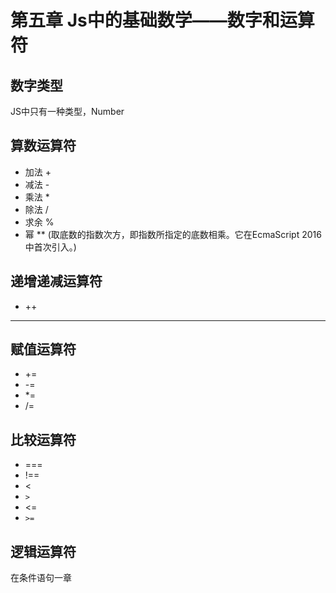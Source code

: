 # 第五章 Js中的基础数学——数字和运算符

## 数字类型
JS中只有一种类型，Number

## 算数运算符
- 加法 +
- 减法 -
- 乘法 *
- 除法 /
- 求余 %
- 幂 ** (取底数的指数次方，即指数所指定的底数相乘。它在EcmaScript 2016 中首次引入。)

## 递增递减运算符
- ++
- --

## 赋值运算符
- +=
- -=
- *=
- /=

## 比较运算符
- ===
- !==
- <
- `>`
- <=
- `>=`

## 逻辑运算符
在条件语句一章

